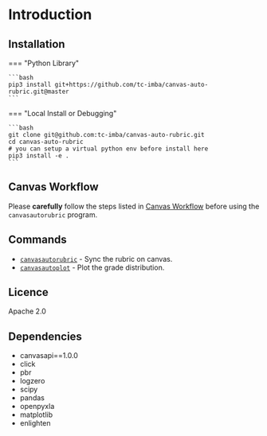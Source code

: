 # Introduction

## Installation

=== "Python Library"

    ```bash
    pip3 install git+https://github.com/tc-imba/canvas-auto-rubric.git@master
    ```

=== "Local Install or Debugging"

    ```bash
    git clone git@github.com:tc-imba/canvas-auto-rubric.git
    cd canvas-auto-rubric
    # you can setup a virtual python env before install here
    pip3 install -e .
    ```

## Canvas Workflow

Please **carefully** follow the steps listed in [Canvas Workflow](workflow.md) before using the `canvasautorubric` program.


## Commands

* [`canvasautorubric`](canvasautorubric.md) - Sync the rubric on canvas.
* [`canvasautoplot`](canvasautoplot.md) - Plot the grade distribution.

## Licence        
                  
Apache 2.0        
                  
## Dependencies   
                  
* canvasapi==1.0.0
* click           
* pbr             
* logzero         
* scipy           
* pandas          
* openpyxla       
* matplotlib      
* enlighten       